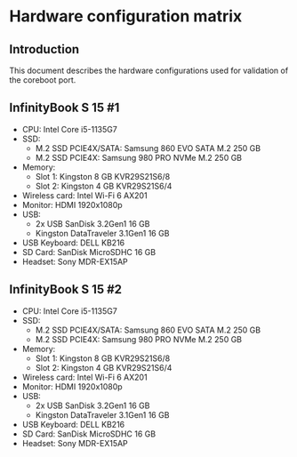 # Hardware configuration matrix

## Introduction

This document describes the hardware configurations used for validation of the
coreboot port.

## InfinityBook S 15 #1

- CPU: Intel Core i5-1135G7
- SSD:
  + M.2 SSD PCIE4X/SATA: Samsung 860 EVO SATA M.2 250 GB
  + M.2 SSD PCIE4X: Samsung 980 PRO NVMe M.2 250 GB
- Memory:
  + Slot 1: Kingston 8 GB KVR29S21S6/8
  + Slot 2: Kingston 4 GB KVR29S21S6/4
- Wireless card: Intel Wi-Fi 6 AX201
- Monitor: HDMI 1920x1080p
- USB:
  + 2x USB SanDisk 3.2Gen1 16 GB
  + Kingston DataTraveler 3.1Gen1 16 GB
- USB Keyboard: DELL KB216
- SD Card: SanDisk MicroSDHC 16 GB
- Headset: Sony MDR-EX15AP

## InfinityBook S 15 #2

- CPU: Intel Core i5-1135G7
- SSD:
  + M.2 SSD PCIE4X/SATA: Samsung 860 EVO SATA M.2 250 GB
  + M.2 SSD PCIE4X: Samsung 980 PRO NVMe M.2 250 GB
- Memory:
  + Slot 1: Kingston 8 GB KVR29S21S6/8
  + Slot 2: Kingston 4 GB KVR29S21S6/4
- Wireless card: Intel Wi-Fi 6 AX201
- Monitor: HDMI 1920x1080p
- USB:
  + 2x USB SanDisk 3.2Gen1 16 GB
  + Kingston DataTraveler 3.1Gen1 16 GB
- USB Keyboard: DELL KB216
- SD Card: SanDisk MicroSDHC 16 GB
- Headset: Sony MDR-EX15AP
